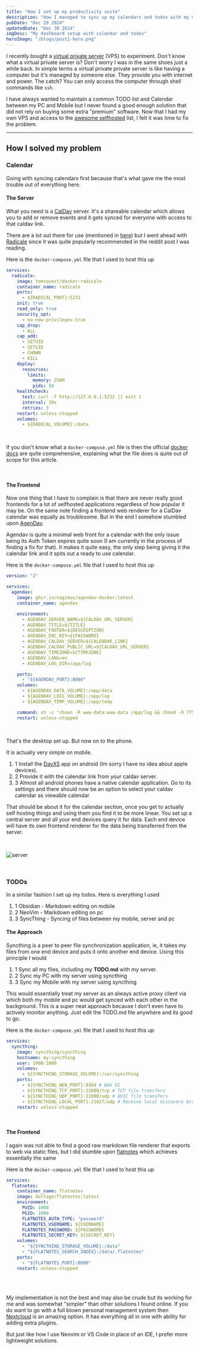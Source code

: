 ```yaml
---
title: "How I set up my productivity suite"
description: "How I managed to sync up my calendars and todos with my mobile phone and laptop using self hosted services. SyncThing is amazing for all of this."
pubDate: "Dec 29 2024"
updatedDate: "Dec 30 2024"
imgDesc: "My dashboard setup with calendar and todos"
heroImage: "/blogs/post1-hero.png"
---
```


I recently bought a [virtual private server](https://aws.amazon.com/what-is/vps/) (VPS) to experiment. Don't know what a virtual private server is? Don't worry I was in the same shoes just a while back. In simple terms a virtual private private server is like having a computer but it's managed by someone else. They provide you with internet and power. The catch? You can only access the computer through shell commands like `ssh`.

I have always wanted to maintain a common TODO list and Calendar between my PC and Mobile but I never found a good enough solution that did not rely on buying some extra "premium" software. Now that I had my own VPS and access to the [awesome selfhosted](https://github.com/awesome-selfhosted/awesome-selfhosted) list, I felt it was time to fix the problem.

---

## How I solved my problem

### Calendar

Going with syncing calendars first because that's what gave me the most trouble out of everything here.

#### The Server

What you need is a [CalDav](https://help.one.com/hc/en-us/articles/115005586949-What-is-CalDAV) server. It's a shareable calendar which allows you to add or remove events and it gets synced for everyone with access to that caldav link.

There are a lot out there for use (mentioned in [here](https://github.com/awesome-selfhosted/awesome-selfhosted?tab=readme-ov-file#calendar--contacts)) but I went ahead with [Radicale](https://github.com/Kozea/Radicale) since it was quite popularly recommended in the reddit post I was reading.

Here is the `docker-compose.yml` file that I used to host this up

```yml
services:
  radicale:
    image: tomsquest/docker-radicale
    container_name: radicale
    ports:
      - ${RADICAL_PORT}:5232
    init: true
    read_only: true
    security_opt:
      - no-new-privileges:true
    cap_drop:
      - ALL
    cap_add:
      - SETUID
      - SETGID
      - CHOWN
      - KILL
    deploy:
      resources:
        limits:
          memory: 256M
          pids: 50
    healthcheck:
      test: curl -f http://127.0.0.1:5232 || exit 1
      interval: 30s
      retries: 3
    restart: unless-stopped
    volumes:
      - ${RADICAL_VOLUME}:/data
```

<br/>

If you don't know what a `docker-compose.yml` file is then the official [docker docs](https://docs.docker.com/compose/gettingstarted/) are quite comprehensive, explaining what the file does is quite out of scope for this article.

<br/>

#### The Frontend

Now one thing that I have to complain is that there are never really good frontends for a lot of selfhosted applications regardless of how popular it may be. On the same note finding a frontend web renderer for a CalDav calendar was equally as troublesome. But in the end I somehow stumbled upon [AgenDav](https://github.com/agendav/agendav).

Agendav is quite a minimal web front for a calendar with the only issue being its Auth Token expires quite soon (I am currently in the process of finding a fix for that). It makes it quite easy, the only step being giving it the calendar link and it spits out a ready to use calendar.

Here is the `docker-compose.yml` file that I used to host this up

```yml
version: "2"

services:
  agendav:
    image: ghcr.io/nagimov/agendav-docker:latest
    container_name: agendav

    environment:
      - AGENDAV_SERVER_NAME=${CALDAV_URL_SERVER}
      - AGENDAV_TITLE=${TITLE}
      - AGENDAV_FOOTER=${DESCRIPTION}
      - AGENDAV_ENC_KEY=${PASSWORD}
      - AGENDAV_CALDAV_SERVER=${CALENDAR_LINK}
      - AGENDAV_CALDAV_PUBLIC_URL=${CALDAV_URL_SERVER}
      - AGENDAV_TIMEZONE=${TIMEZONE}
      - AGENDAV_LANG=en
      - AGENDAV_LOG_DIR=/app/log

    ports:
      - "${AGENDAV_PORT}:8080"
    volumes:
      - ${AGENDAV_DATA_VOLUME}:/app/data
      - ${AGENDAV_LOGS_VOLUME}:/app/log
      - ${AGENDAV_TEMP_VOLUME}:/app/temp

    command: sh -c "chown -R www-data:www-data /app/log && chmod -R 775 /app/log && apache2-foreground"
    restart: unless-stopped
```

<br/>

That's the desktop set up. But now on to the phone.

It is actually very simple on mobile.

1. 1 Install the [DavX5](https://www.davx5.com/) app on android (Im sorry I have no idea about apple devices).
2. 2 Provide it with the calendar link from your caldav server.
3. 3 Almost all android phones have a native calendar application. Go to its settings and there should now be an option to select your caldav calendar as viewable calendar

That should be about it for the calendar section, once you get to actually self hosting things and using them you find it to be more linear. You set up a central server and all your end devices query it for data. Each end device will have its own frontend renderer for the data being transferred from the server.

<br/>

![server](/blogs/post1-caldav.png)

<br/>

### TODOs

In a similar fashion I set up my todos. Here is everything I used

1. 1 Obsidian - Markdown editing on mobile
2. 2 NeoVim - Markdown editing on pc
3. 3 SyncThing - Syncing of files between my mobile, server and pc

#### The Approach

Syncthing is a peer to peer file synchronization application, ie, it takes my files from one end device and puts it onto another end device. Using this principle I would

1. 1 Sync all my files, including my <strong>TODO.md</strong> with my server.
2. 2 Sync my PC with my server using syncthing
3. 3 Sync my Mobile with my server using syncthing

This would essentially treat my server as an always active proxy client via which both my mobile and pc would get synced with each other in the background. This is a super neat approach because I don't even have to actively monitor anything. Just edit the TODO.md file anywhere and its good to go.

Here is the `docker-compose.yml` file that I used to host this up

```yml
services:
  syncthing:
    image: syncthing/syncthing
    hostname: my-syncthing
    user: 1000:1000
    volumes:
      - ${SYNCTHING_STORAGE_VOLUME}:/var/syncthing
    ports:
      - ${SYNCTHING_WEB_PORT}:8384 # Web UI
      - ${SYNCTHING_TCP_PORT}:22000/tcp # TCP file transfers
      - ${SYNCTHING_UDP_PORT}:22000/udp # QUIC file transfers
      - ${SYNCTHING_LOCAL_PORT}:21027/udp # Receive local discovery broadcasts
    restart: unless-stopped
```

<br/>

#### The Frontend

I again was not able to find a good raw markdown file renderer that exports to web via static files, but I did stumble upon [flatnotes](https://github.com/dullage/flatnotes) which achieves essentially the same

Here is the `docker-compose.yml` file that I used to host this up

```yml
services:
  flatnotes:
    container_name: flatnotes
    image: dullage/flatnotes:latest
    environment:
      PUID: 1000
      PGID: 1000
      FLATNOTES_AUTH_TYPE: "password"
      FLATNOTES_USERNAME: ${USERNAME}
      FLATNOTES_PASSWORD: ${PASSWORD}
      FLATNOTES_SECRET_KEY: ${SECRET_KEY}
    volumes:
      - "${SYNCTHING_STORAGE_VOLUME}:/data"
      - "${FLATNOTES_SEARCH_INDEX}:/data/.flatnotes"
    ports:
      - "${FLATNOTES_PORT}:8080"
    restart: unless-stopped
```

<br/>
<br/>

My implementation is not the best and may also be crude but its working for me and was somewhat "simpler" than other solutions I found online. If you do want to go with a full blown personal management system then [Nextcloud](https://github.com/nextcloud) is an amazing option. It has everything all in one with ability for adding extra plugins.

But just like how I use Neovim or VS Code in place of an IDE, I prefer more lightweight solutions.
